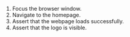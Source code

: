 1. Focus the browser window.
2. Navigate to the homepage.
3. Assert that the webpage loads successfully.
4. Assert that the logo is visible.